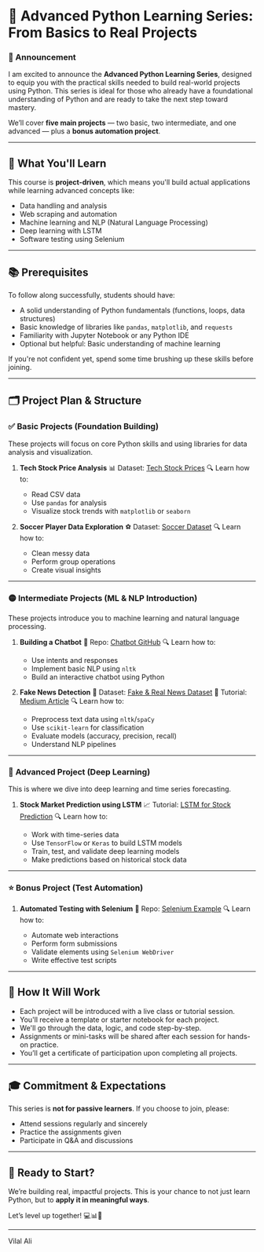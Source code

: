 # 🚀 **Advanced Python Learning Series: From Basics to Real Projects**

### 📣 Announcement

I am excited to announce the **Advanced Python Learning Series**, designed to equip you with the practical skills needed to build real-world projects using Python. This series is ideal for those who already have a foundational understanding of Python and are ready to take the next step toward mastery.

We’ll cover **five main projects** — two basic, two intermediate, and one advanced — plus a **bonus automation project**.

---

## 🎯 **What You'll Learn**

This course is **project-driven**, which means you'll build actual applications while learning advanced concepts like:

* Data handling and analysis
* Web scraping and automation
* Machine learning and NLP (Natural Language Processing)
* Deep learning with LSTM
* Software testing using Selenium

---

## 📚 **Prerequisites**

To follow along successfully, students should have:

* A solid understanding of Python fundamentals (functions, loops, data structures)
* Basic knowledge of libraries like `pandas`, `matplotlib`, and `requests`
* Familiarity with Jupyter Notebook or any Python IDE
* Optional but helpful: Basic understanding of machine learning

If you're not confident yet, spend some time brushing up these skills before joining.

---

## 🗂️ **Project Plan & Structure**

### ✅ **Basic Projects (Foundation Building)**

These projects will focus on core Python skills and using libraries for data analysis and visualization.

1. **Tech Stock Price Analysis**
   📊 Dataset: [Tech Stock Prices](https://www.datacamp.com/datalab/datasets/dataset-python-tech-stock-prices)
   🔍 Learn how to:

   * Read CSV data
   * Use `pandas` for analysis
   * Visualize stock trends with `matplotlib` or `seaborn`

2. **Soccer Player Data Exploration**
   ⚽ Dataset: [Soccer Dataset](https://www.datacamp.com/datalab/datasets/dataset-python-soccer)
   🔍 Learn how to:

   * Clean messy data
   * Perform group operations
   * Create visual insights

---

### 🟡 **Intermediate Projects (ML & NLP Introduction)**

These projects introduce you to machine learning and natural language processing.

1. **Building a Chatbot**
   💬 Repo: [Chatbot GitHub](https://github.com/ahmadfaizalbh/Chatbot)
   🔍 Learn how to:

   * Use intents and responses
   * Implement basic NLP using `nltk`
   * Build an interactive chatbot using Python

2. **Fake News Detection**
   📰 Dataset: [Fake & Real News Dataset](https://www.kaggle.com/datasets/clmentbisaillon/fake-and-real-news-dataset)
   📖 Tutorial: [Medium Article](https://medium.com/swlh/fake-news-detection-using-machine-learning-69ff9050351f)
   🔍 Learn how to:

   * Preprocess text data using `nltk`/`spaCy`
   * Use `scikit-learn` for classification
   * Evaluate models (accuracy, precision, recall)
   * Understand NLP pipelines

---

### 🔴 **Advanced Project (Deep Learning)**

This is where we dive into deep learning and time series forecasting.

1. **Stock Market Prediction using LSTM**
   📈 Tutorial: [LSTM for Stock Prediction](https://www.datacamp.com/tutorial/lstm-python-stock-market)
   🔍 Learn how to:

   * Work with time-series data
   * Use `TensorFlow` or `Keras` to build LSTM models
   * Train, test, and validate deep learning models
   * Make predictions based on historical stock data

---

### ⭐ **Bonus Project (Test Automation)**

1. **Automated Testing with Selenium**
   🧪 Repo: [Selenium Example](https://github.com/ChristianAA/selenium-python-example)
   🔍 Learn how to:

   * Automate web interactions
   * Perform form submissions
   * Validate elements using `Selenium WebDriver`
   * Write effective test scripts

---

## 📝 **How It Will Work**

* Each project will be introduced with a live class or tutorial session.
* You'll receive a template or starter notebook for each project.
* We'll go through the data, logic, and code step-by-step.
* Assignments or mini-tasks will be shared after each session for hands-on practice.
* You’ll get a certificate of participation upon completing all projects.

---

## 🎓 **Commitment & Expectations**

This series is **not for passive learners**. If you choose to join, please:

* Attend sessions regularly and sincerely
* Practice the assignments given
* Participate in Q\&A and discussions

---

## 🚀 Ready to Start?

We’re building real, impactful projects. This is your chance to not just learn Python, but to **apply it in meaningful ways**.

Let’s level up together! 💻📊🤖

---

Vilal Ali

